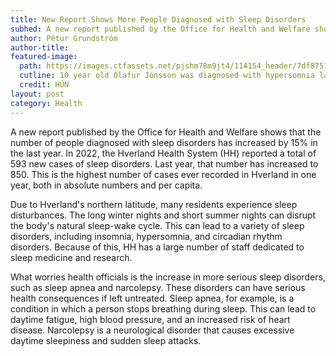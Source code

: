 ```yaml
---
title: New Report Shows More People Diagnosed with Sleep Disorders
subhed: A new report published by the Office for Health and Welfare shows that the number of people diagnosed with sleep disorders has increased by 15% in the last year. Never have so many people been diagnosed in Hverland. 
author: Pétur Grundstróm
author-title: 
featured-image: 
  path: https://images.ctfassets.net/pjshm78m9jt4/114154_header/7df87514f0cfe7d6c802d1fea6fe2591/importedImage114154_header?fm=avif&fit=fill&w=830&h=467&q=80
  cutline: 10 year old Ólafur Jónsson was diagnosed with hypersomnia last month.
  credit: HÚN
layout: post
category: Health
---
```


A new report published by the Office for Health and Welfare shows that the number of people diagnosed with sleep disorders has increased by 15% in the last year. In 2022, the Hverland Health System (HH) reported a total of 593 new cases of sleep disorders. Last year, that number has increased to 850. This is the highest number of cases ever recorded in Hverland in one year, both in absolute numbers and per capita.

Due to Hverland's northern latitude, many residents experience sleep disturbances. The long winter nights and short summer nights can disrupt the body's natural sleep-wake cycle. This can lead to a variety of sleep disorders, including insomnia, hypersomnia, and circadian rhythm disorders. Because of this, HH has a large number of staff dedicated to sleep medicine and research.

What worries health officials is the increase in more serious sleep disorders, such as sleep apnea and narcolepsy. These disorders can have serious health consequences if left untreated. Sleep apnea, for example, is a condition in which a person stops breathing during sleep. This can lead to daytime fatigue, high blood pressure, and an increased risk of heart disease. Narcolepsy is a neurological disorder that causes excessive daytime sleepiness and sudden sleep attacks.


